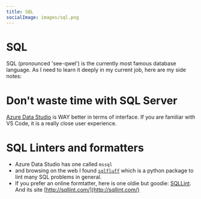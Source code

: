 ```yaml
---
title: SQL
socialImage: images/sql.png
---
```


# SQL

SQL (pronounced 'see-qwel') is the currently most famous database language. As I need to learn it deeply in my current job, here are my side notes:

# Don't waste time with SQL Server

[Azure Data Studio](https://github.com/microsoft/azuredatastudio) is WAY better in terms of interface. If you are familiar with VS Code, it is a really close user experience.

# SQL Linters and formatters

- Azure Data Studio has one called `mssql`
- and browsing on the web I found [`sqlfluff`](https://docs.sqlfluff.com/en/stable/) which is a python package to lint many SQL problems in general.
- If you prefer an online formtatter, here is one oldie but goodie: [SQLLint](https://github.com/mikoskinen/SQLLint). And its site [http://sqllint.com/](http://sqllint.com/)
